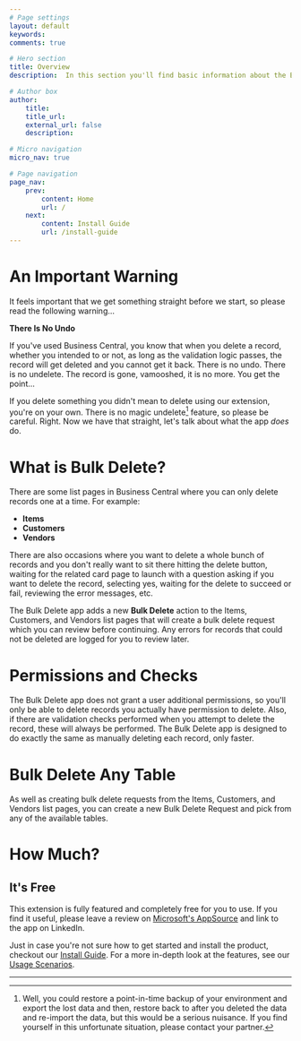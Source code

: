 ```yaml
---
# Page settings
layout: default
keywords:
comments: true

# Hero section
title: Overview
description:  In this section you'll find basic information about the Bulk Delete extension, what it does, and how to use the features. Read this section to help you decide if this is the right extension for you.

# Author box
author:
    title: 
    title_url: 
    external_url: false
    description: 

# Micro navigation
micro_nav: true

# Page navigation
page_nav:
    prev:
        content: Home
        url: /
    next:
        content: Install Guide
        url: /install-guide
---
```


# An Important Warning

It feels important that we get something straight before we start, so please read the following warning...

<div class="callout callout--danger">
<p><strong>There Is No Undo</strong></p>
If you've used Business Central, you know that when you delete a record, whether you intended to or not, as long as the validation logic passes, the record will get deleted and you cannot get it back. There is no undo. There is no undelete. The record is gone, vamooshed, it is no more. You get the point...
</div>

If you delete something you didn't mean to delete using our extension, you're on your own. There is no magic undelete[^1] feature, so please be careful. Right. Now we have that straight, let's talk about what the app *does* do.

# What is Bulk Delete?

There are some list pages in Business Central where you can only delete records one at a time. For example:

- **Items**
- **Customers**
- **Vendors**

There are also occasions where you want to delete a whole bunch of records and you don't really want to sit there hitting the delete button, waiting for the related card page to launch with a question asking if you want to delete the record, selecting yes, waiting for the delete to succeed or fail, reviewing the error messages, etc.

The Bulk Delete app adds a new **Bulk Delete** action to the Items, Customers, and Vendors list pages that will create a bulk delete request which you can review before continuing. Any errors for records that could not be deleted are logged for you to review later.

# Permissions and Checks

The Bulk Delete app does not grant a user additional permissions, so you'll only be able to delete records you actually have permission to delete. Also, if there are validation checks performed when you attempt to delete the record, these will always be performed. The Bulk Delete app is designed to do exactly the same as manually deleting each record, only faster.

# Bulk Delete Any Table

As well as creating bulk delete requests from the Items, Customers, and Vendors list pages, you can create a new Bulk Delete Request and pick from any of the available tables.

# How Much?

## It's Free

This extension is fully featured and completely free for you to use. If you find it useful, please leave a review on [Microsoft's AppSource](https://appsource.microsoft.com/en-us/product/dynamics-365-business-central/PUBID.bcappslimited1693858041247%7CAID.bulk-delete%7CPAPPID.f6ed7976-9eb2-4854-b0e3-ab8a4a3f23ea?tab=Overview) and link to the app on LinkedIn.

Just in case you're not sure how to get started and install the product, checkout our [Install Guide](/BulkDelete/install-guide). For a more in-depth look at the features, see our [Usage Scenarios](/BulkDelete/usage-scenarios).

---

[^1]: Well, you could restore a point-in-time backup of your environment and export the lost data and then, restore back to after you deleted the data and re-import the data, but this would be a serious nuisance. If you find yourself in this unfortunate situation, please contact your partner.